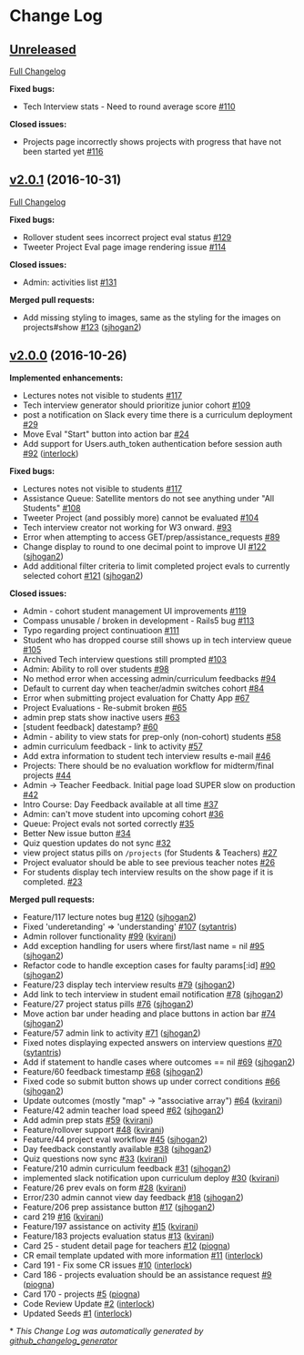 # Change Log

## [Unreleased](https://github.com/lighthouse-labs/compass/tree/HEAD)

[Full Changelog](https://github.com/lighthouse-labs/compass/compare/v2.0.1...HEAD)

**Fixed bugs:**

- Tech Interview stats - Need to round average score [\#110](https://github.com/lighthouse-labs/compass/issues/110)

**Closed issues:**

- Projects page incorrectly shows projects with progress that have not been started yet [\#116](https://github.com/lighthouse-labs/compass/issues/116)

## [v2.0.1](https://github.com/lighthouse-labs/compass/tree/v2.0.1) (2016-10-31)
[Full Changelog](https://github.com/lighthouse-labs/compass/compare/v2.0.0...v2.0.1)

**Fixed bugs:**

- Rollover student sees incorrect project eval status [\#129](https://github.com/lighthouse-labs/compass/issues/129)
- Tweeter Project Eval page image rendering issue [\#114](https://github.com/lighthouse-labs/compass/issues/114)

**Closed issues:**

- Admin: activities list  [\#131](https://github.com/lighthouse-labs/compass/issues/131)

**Merged pull requests:**

- Add missing styling to images, same as the styling for the images on projects\#show [\#123](https://github.com/lighthouse-labs/compass/pull/123) ([sjhogan2](https://github.com/sjhogan2))

## [v2.0.0](https://github.com/lighthouse-labs/compass/tree/v2.0.0) (2016-10-26)
**Implemented enhancements:**

- Lectures notes not visible to students [\#117](https://github.com/lighthouse-labs/compass/issues/117)
- Tech interview generator should prioritize junior cohort [\#109](https://github.com/lighthouse-labs/compass/issues/109)
- post a notification on Slack every time there is a curriculum deployment [\#29](https://github.com/lighthouse-labs/compass/issues/29)
- Move Eval "Start" button into action bar [\#24](https://github.com/lighthouse-labs/compass/issues/24)
- Add support for Users.auth\_token authentication before session auth [\#92](https://github.com/lighthouse-labs/compass/pull/92) ([interlock](https://github.com/interlock))

**Fixed bugs:**

- Lectures notes not visible to students [\#117](https://github.com/lighthouse-labs/compass/issues/117)
- Assistance Queue: Satellite mentors do not see anything under "All Students" [\#108](https://github.com/lighthouse-labs/compass/issues/108)
- Tweeter Project \(and possibly more\) cannot be evaluated [\#104](https://github.com/lighthouse-labs/compass/issues/104)
- Tech interview creator not working for W3 onward. [\#93](https://github.com/lighthouse-labs/compass/issues/93)
- Error when attempting to access GET/prep/assistance\_requests [\#89](https://github.com/lighthouse-labs/compass/issues/89)
- Change display to round to one decimal point to improve UI [\#122](https://github.com/lighthouse-labs/compass/pull/122) ([sjhogan2](https://github.com/sjhogan2))
- Add additional filter criteria to limit completed project evals to currently selected cohort [\#121](https://github.com/lighthouse-labs/compass/pull/121) ([sjhogan2](https://github.com/sjhogan2))

**Closed issues:**

- Admin - cohort student management UI improvements [\#119](https://github.com/lighthouse-labs/compass/issues/119)
- Compass unusable / broken in development - Rails5 bug [\#113](https://github.com/lighthouse-labs/compass/issues/113)
- Typo regarding project continuatioon [\#111](https://github.com/lighthouse-labs/compass/issues/111)
- Student who has dropped course still shows up in tech interview queue [\#105](https://github.com/lighthouse-labs/compass/issues/105)
- Archived Tech interview questions still prompted [\#103](https://github.com/lighthouse-labs/compass/issues/103)
- Admin: Ability to roll over students [\#98](https://github.com/lighthouse-labs/compass/issues/98)
- No method error when accessing admin/curriculum feedbacks  [\#94](https://github.com/lighthouse-labs/compass/issues/94)
- Default to current day when teacher/admin switches cohort [\#84](https://github.com/lighthouse-labs/compass/issues/84)
- Error when submitting project evaluation for Chatty App [\#67](https://github.com/lighthouse-labs/compass/issues/67)
- Project Evaluations - Re-submit broken [\#65](https://github.com/lighthouse-labs/compass/issues/65)
- admin prep stats show inactive users [\#63](https://github.com/lighthouse-labs/compass/issues/63)
- \[student feedback\] datestamp? [\#60](https://github.com/lighthouse-labs/compass/issues/60)
- Admin - ability to view stats for prep-only \(non-cohort\) students [\#58](https://github.com/lighthouse-labs/compass/issues/58)
- admin curriculum feedback - link to activity [\#57](https://github.com/lighthouse-labs/compass/issues/57)
- Add extra information to student tech interview results e-mail  [\#46](https://github.com/lighthouse-labs/compass/issues/46)
- Projects: There should be no evaluation workflow for midterm/final projects [\#44](https://github.com/lighthouse-labs/compass/issues/44)
- Admin -\> Teacher Feedback. Initial page load SUPER slow on production [\#42](https://github.com/lighthouse-labs/compass/issues/42)
- Intro Course: Day Feedback available at all time [\#37](https://github.com/lighthouse-labs/compass/issues/37)
- Admin: can't move student into upcoming cohort  [\#36](https://github.com/lighthouse-labs/compass/issues/36)
- Queue: Project evals not sorted correctly [\#35](https://github.com/lighthouse-labs/compass/issues/35)
- Better New issue button [\#34](https://github.com/lighthouse-labs/compass/issues/34)
- Quiz question updates do not sync [\#32](https://github.com/lighthouse-labs/compass/issues/32)
- view project status pills on `/projects` \(for Students & Teachers\) [\#27](https://github.com/lighthouse-labs/compass/issues/27)
- Project evaluator should be able to see previous teacher notes [\#26](https://github.com/lighthouse-labs/compass/issues/26)
- For students display tech interview results on the show page if it is completed. [\#23](https://github.com/lighthouse-labs/compass/issues/23)

**Merged pull requests:**

- Feature/117 lecture notes bug [\#120](https://github.com/lighthouse-labs/compass/pull/120) ([sjhogan2](https://github.com/sjhogan2))
- Fixed 'underetanding' =\> 'understanding' [\#107](https://github.com/lighthouse-labs/compass/pull/107) ([sytantris](https://github.com/sytantris))
- Admin rollover functionality [\#99](https://github.com/lighthouse-labs/compass/pull/99) ([kvirani](https://github.com/kvirani))
- Add exception handling for users where first/last name = nil [\#95](https://github.com/lighthouse-labs/compass/pull/95) ([sjhogan2](https://github.com/sjhogan2))
- Refactor code to handle exception cases for faulty params\[:id\] [\#90](https://github.com/lighthouse-labs/compass/pull/90) ([sjhogan2](https://github.com/sjhogan2))
- Feature/23 display tech interview results [\#79](https://github.com/lighthouse-labs/compass/pull/79) ([sjhogan2](https://github.com/sjhogan2))
- Add link to tech interview in student email notification [\#78](https://github.com/lighthouse-labs/compass/pull/78) ([sjhogan2](https://github.com/sjhogan2))
- Feature/27 project status pills [\#76](https://github.com/lighthouse-labs/compass/pull/76) ([sjhogan2](https://github.com/sjhogan2))
- Move action bar under heading and place buttons in action bar [\#74](https://github.com/lighthouse-labs/compass/pull/74) ([sjhogan2](https://github.com/sjhogan2))
- Feature/57 admin link to activity [\#71](https://github.com/lighthouse-labs/compass/pull/71) ([sjhogan2](https://github.com/sjhogan2))
- Fixed notes displaying expected answers on interview questions [\#70](https://github.com/lighthouse-labs/compass/pull/70) ([sytantris](https://github.com/sytantris))
- Add if statement to handle cases where outcomes == nil [\#69](https://github.com/lighthouse-labs/compass/pull/69) ([sjhogan2](https://github.com/sjhogan2))
- Feature/60 feedback timestamp [\#68](https://github.com/lighthouse-labs/compass/pull/68) ([sjhogan2](https://github.com/sjhogan2))
- Fixed code so submit button shows up under correct conditions [\#66](https://github.com/lighthouse-labs/compass/pull/66) ([sjhogan2](https://github.com/sjhogan2))
- Update outcomes \(mostly "map" -\> "associative array"\) [\#64](https://github.com/lighthouse-labs/compass/pull/64) ([kvirani](https://github.com/kvirani))
- Feature/42 admin teacher load speed [\#62](https://github.com/lighthouse-labs/compass/pull/62) ([sjhogan2](https://github.com/sjhogan2))
- Add admin prep stats [\#59](https://github.com/lighthouse-labs/compass/pull/59) ([kvirani](https://github.com/kvirani))
- Feature/rollover support [\#48](https://github.com/lighthouse-labs/compass/pull/48) ([kvirani](https://github.com/kvirani))
- Feature/44 project eval workflow [\#45](https://github.com/lighthouse-labs/compass/pull/45) ([sjhogan2](https://github.com/sjhogan2))
- Day feedback constantly available [\#38](https://github.com/lighthouse-labs/compass/pull/38) ([sjhogan2](https://github.com/sjhogan2))
- Quiz questions now sync [\#33](https://github.com/lighthouse-labs/compass/pull/33) ([kvirani](https://github.com/kvirani))
- Feature/210 admin curriculum feedback [\#31](https://github.com/lighthouse-labs/compass/pull/31) ([sjhogan2](https://github.com/sjhogan2))
- implemented slack notification upon curriculum deploy [\#30](https://github.com/lighthouse-labs/compass/pull/30) ([kvirani](https://github.com/kvirani))
- Feature/26 prev evals on form [\#28](https://github.com/lighthouse-labs/compass/pull/28) ([kvirani](https://github.com/kvirani))
- Error/230 admin cannot view day feedback [\#18](https://github.com/lighthouse-labs/compass/pull/18) ([sjhogan2](https://github.com/sjhogan2))
- Feature/206 prep assistance button [\#17](https://github.com/lighthouse-labs/compass/pull/17) ([sjhogan2](https://github.com/sjhogan2))
- card 219 [\#16](https://github.com/lighthouse-labs/compass/pull/16) ([kvirani](https://github.com/kvirani))
- Feature/197 assistance on activity [\#15](https://github.com/lighthouse-labs/compass/pull/15) ([kvirani](https://github.com/kvirani))
- Feature/183 projects evaluation status [\#13](https://github.com/lighthouse-labs/compass/pull/13) ([kvirani](https://github.com/kvirani))
- Card 25 - student detail page for teachers [\#12](https://github.com/lighthouse-labs/compass/pull/12) ([piogna](https://github.com/piogna))
- CR email template updated with more information [\#11](https://github.com/lighthouse-labs/compass/pull/11) ([interlock](https://github.com/interlock))
- Card 191 - Fix some CR issues [\#10](https://github.com/lighthouse-labs/compass/pull/10) ([interlock](https://github.com/interlock))
- Card 186 - projects evaluation should be an assistance request [\#9](https://github.com/lighthouse-labs/compass/pull/9) ([piogna](https://github.com/piogna))
- Card 170 - projects [\#5](https://github.com/lighthouse-labs/compass/pull/5) ([piogna](https://github.com/piogna))
- Code Review Update [\#2](https://github.com/lighthouse-labs/compass/pull/2) ([interlock](https://github.com/interlock))
- Updated Seeds [\#1](https://github.com/lighthouse-labs/compass/pull/1) ([interlock](https://github.com/interlock))



\* *This Change Log was automatically generated by [github_changelog_generator](https://github.com/skywinder/Github-Changelog-Generator)*